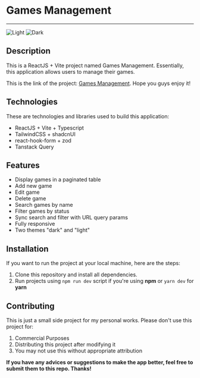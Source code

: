 # Games Management
___
![Light](https://i.ibb.co/PgwgNQD/image.png)
![Dark](https://i.ibb.co/cktjxQm/image.png)

## Description
This is a ReactJS + Vite project named Games Management. Essentially, this application allows users to manage their games.

This is the link of the project: [Games Management](https://games-management.vercel.app).
Hope you guys enjoy it!

## Technologies
These are technologies and libraries used to build this application:
+ ReactJS + Vite + Typescript
+ TailwindCSS + shadcnUI
+ react-hook-form + zod
+ Tanstack Query
  
## Features
+ Display games in a paginated table
+ Add new game
+ Edit game
+ Delete game
+ Search games by name
+ Filter games by status
+ Sync search and filter with URL query params
+ Fully responsive
+ Two themes "dark" and "light"

## Installation
If you want to run the project at your local machine, here are the steps:
1. Clone this repository and install all dependencies.
2. Run projects using `npm run dev` script if you're using **npm** or `yarn dev` for **yarn**

## Contributing
This is just a small side project for my personal works. Please don't use this project for:
1. Commercial Purposes
2. Distributing this project after modifying it
3. You may not use this without appropriate attribution

**If you have any advices or suggestions to make the app better, feel free to submit them to this repo. Thanks!**
